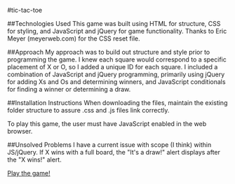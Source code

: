 #tic-tac-toe

##Technologies Used
This game was built using HTML for structure, CSS for styling, and JavaScript and jQuery for game functionality. Thanks to Eric Meyer (meyerweb.com) for the CSS reset file.

##Approach
My approach was to build out structure and style prior to programming the game. I knew each square would correspond to a specific placement of X or O, so I added a unique ID for each square. I included a combination of JavaScript and jQuery programming, primarily using jQuery for adding Xs and Os and determining winners, and JavaScript conditionals for finding a winner or determining a draw.

##Installation Instructions
When downloading the files, maintain the existing folder structure to assure .css and .js files link correctly. 

To play this game, the user must have JavaScript enabled in the web browser.

##Unsolved Problems
I have a current issue with scope (I think) within JS/jQuery. If X wins with a full board, the "It's a draw!" alert displays after the "X wins!" alert.

[Play the game!](http://zachfountain.com/tic-tac-toe/)